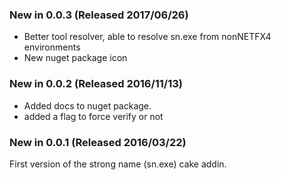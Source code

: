 ### New in 0.0.3 (Released 2017/06/26)
* Better tool resolver, able to resolve sn.exe from nonNETFX4 environments
* New nuget package icon

### New in 0.0.2 (Released 2016/11/13)
* Added docs to nuget package.
* added a flag to force verify or not

### New in 0.0.1 (Released 2016/03/22)
First version of the strong name (sn.exe) cake addin.
